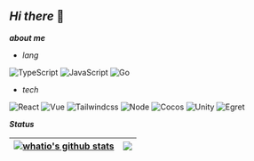 ## ***Hi there*** 👋

***about me***

- *lang*

![TypeScript](https://img.shields.io/badge/-TypeScript-000?&logo=TypeScript)
![JavaScript](https://img.shields.io/badge/-JavaScript-000?&logo=JavaScript)
![Go](https://img.shields.io/badge/-GO-000?&logo=Go)

- *tech*

![React](https://img.shields.io/badge/-React-000?&logo=React)
![Vue](https://img.shields.io/badge/-Vue-000?&logo=Vite)
![Tailwindcss](https://img.shields.io/badge/-Tailwindcss-000?&logo=Tailwindcss)
![Node](https://img.shields.io/badge/-Node.js-000?&logo=node.js)
![Cocos](https://img.shields.io/badge/-Cocos-000?&logo=Cocos)
![Unity](https://img.shields.io/badge/-Unity-000?&logo=Unity)
![Egret](https://img.shields.io/badge/-Egret-000?&logo=Cocos)

***Status***

| <a href="https://github.com/whatio/github-readme-stats"><img align="center" src="https://github-readme-stats.vercel.app/api?username=whatio&show_icons=true&include_all_commits=true&theme=onedark&hide_border=true" alt="whatio's github stats" /></a> | <a href="https://github.com/whatio/github-readme-stats"><img align="center" src="https://github-readme-stats.vercel.app/api/top-langs/?username=whatio&layout=compact&theme=onedark&hide_border=true" /></a> |
| ------------- | ------------- |


<!-- [themes](https://github.com/anuraghazra/github-readme-stats/blob/master/themes/README.md) -->
